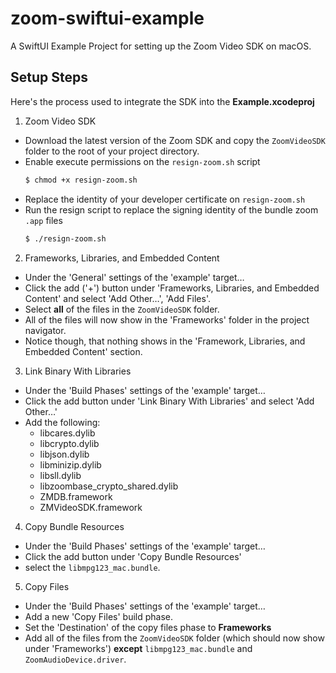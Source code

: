 # zoom-swiftui-example
A SwiftUI Example Project for setting up the Zoom Video SDK on macOS.

## Setup Steps

Here's the process used to integrate the SDK into the **Example.xcodeproj**

1. Zoom Video SDK

* Download the latest version of the Zoom SDK and copy the `ZoomVideoSDK` folder to the root of your project directory.
* Enable execute permissions on the `resign-zoom.sh` script
  ```sh
  $ chmod +x resign-zoom.sh
  ```
* Replace the identity of your developer certificate on `resign-zoom.sh`
* Run the resign script to replace the signing identity of the bundle zoom `.app` files
  ```sh
  $ ./resign-zoom.sh
  ```

2. Frameworks, Libraries, and Embedded Content

* Under the 'General' settings of the 'example' target…
* Click the add ('+') button under 'Frameworks, Libraries, and Embedded Content' and select 'Add Other…', 'Add Files'.
* Select **all** of the files in the `ZoomVideoSDK` folder.
* All of the files will now show in the 'Frameworks' folder in the project navigator.
* Notice though, that nothing shows in the 'Framework, Libraries, and Embedded Content' section.

3. Link Binary With Libraries

* Under the 'Build Phases' settings of the 'example' target…
* Click the add button under 'Link Binary With Libraries' and select 'Add Other…'
* Add the following:
  * libcares.dylib
  * libcrypto.dylib
  * libjson.dylib
  * libminizip.dylib
  * libsll.dylib
  * libzoombase_crypto_shared.dylib
  * ZMDB.framework
  * ZMVideoSDK.framework

4. Copy Bundle Resources

* Under the 'Build Phases' settings of the 'example' target…
* Click the add button under 'Copy Bundle Resources'
* select the `libmpg123_mac.bundle`.

5. Copy Files

* Under the 'Build Phases' settings of the 'example' target…
* Add a new 'Copy Files' build phase.
* Set the 'Destination' of the copy files phase to **Frameworks**
* Add all of the files from the `ZoomVideoSDK` folder (which should now show under 'Frameworks') **except** `libmpg123_mac.bundle` and `ZoomAudioDevice.driver`.
